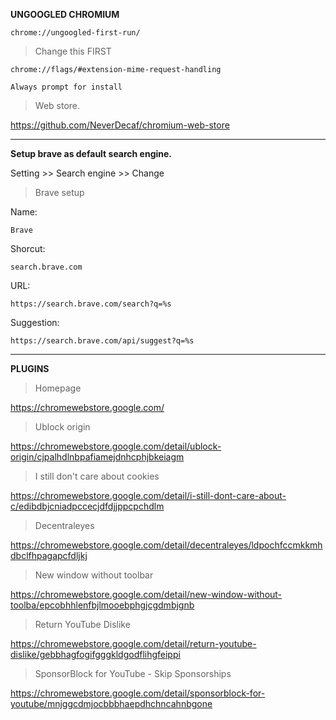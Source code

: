 **UNGOOGLED CHROMIUM**

```
chrome://ungoogled-first-run/
```

>Change this FIRST

```
chrome://flags/#extension-mime-request-handling
```

```
Always prompt for install
```

>Web store.

https://github.com/NeverDecaf/chromium-web-store

---

**Setup brave as default search engine.**

Setting >> Search engine >> Change

>Brave setup

Name:

```
Brave
```

Shorcut:

```
search.brave.com
```

URL:

```
https://search.brave.com/search?q=%s
```

Suggestion:

```
https://search.brave.com/api/suggest?q=%s
```

---

**PLUGINS**

>Homepage

https://chromewebstore.google.com/

>Ublock origin

https://chromewebstore.google.com/detail/ublock-origin/cjpalhdlnbpafiamejdnhcphjbkeiagm

>I still don't care about cookies

https://chromewebstore.google.com/detail/i-still-dont-care-about-c/edibdbjcniadpccecjdfdjjppcpchdlm

>Decentraleyes

https://chromewebstore.google.com/detail/decentraleyes/ldpochfccmkkmhdbclfhpagapcfdljkj

>New window without toolbar

https://chromewebstore.google.com/detail/new-window-without-toolba/epcobhhlenfbjlmooebphgjcgdmbjgnb

>Return YouTube Dislike

https://chromewebstore.google.com/detail/return-youtube-dislike/gebbhagfogifgggkldgodflihgfeippi

>SponsorBlock for YouTube - Skip Sponsorships

https://chromewebstore.google.com/detail/sponsorblock-for-youtube/mnjggcdmjocbbbhaepdhchncahnbgone